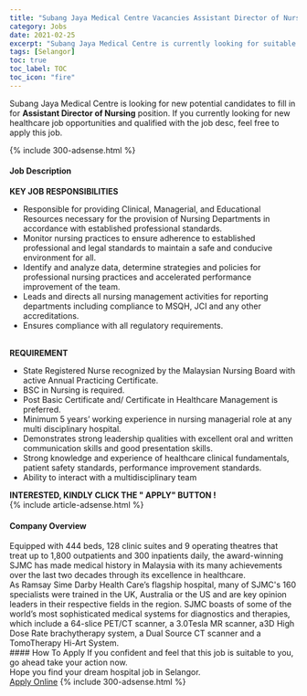 ```yaml
---
title: "Subang Jaya Medical Centre Vacancies Assistant Director of Nursing" 
category: Jobs 
date: 2021-02-25 
excerpt: "Subang Jaya Medical Centre is currently looking for suitable person to fill in the Assistant Director of Nursing which positioned at Selangor" 
tags: [Selangor] 
toc: true 
toc_label: TOC 
toc_icon: "fire" 
--- 
```


<p>Subang Jaya Medical Centre is looking for new potential candidates to fill in for <b>Assistant Director of Nursing</b> position. If you currently looking for new healthcare job opportunities and qualified with the job desc, feel free to apply this job.
</p>{% include 300-adsense.html %} 
<div><div><h4>Job Description</h4></div><div><div><span><div><div><strong>KEY JOB RESPONSIBILITIES</strong></div><ul><li>Responsible for providing Clinical, Managerial, and Educational Resources necessary for the provision of Nursing Departments in accordance with established professional standards.</li><li>Monitor nursing practices to ensure adherence to established professional and legal standards to maintain a safe and conducive environment for all.</li><li>Identify and analyze data, determine strategies and policies for professional nursing practices and accelerated performance improvement of the team.</li><li>Leads and directs all nursing management activities for reporting departments including compliance to MSQH, JCI and any other accreditations.</li><li>Ensures compliance with all regulatory requirements.</li></ul><div><br><strong>REQUIREMENT</strong></div><ul><li>State Registered Nurse recognized by the Malaysian Nursing Board with active Annual Practicing Certificate.</li><li>BSC in Nursing is required.</li><li>Post Basic Certificate and/ Certificate in Healthcare Management is preferred.</li><li>Minimum 5 years&#8217; working experience in nursing managerial role at any multi disciplinary hospital.</li><li>Demonstrates strong leadership qualities with excellent oral and written communication skills and good presentation skills.</li><li>Strong knowledge and experience of healthcare clinical fundamentals, patient safety standards, performance improvement standards.</li><li>Ability to interact with a multidisciplinary team</li></ul><div><strong>INTERESTED, KINDLY CLICK THE " APPLY" BUTTON !</strong></div></div></span></div></div></div> 
{% include article-adsense.html %} 
<div><div><h4>Company Overview</h4></div><div><div><span><div><div>
	Equipped with 444 beds, 128 clinic suites and 9 operating theatres that treat up to 1,800 outpatients and 300 inpatients daily, the award-winning SJMC has made medical history in Malaysia with its many achievements over the last two decades through its excellence in healthcare.</div>
<div>
	As Ramsay Sime Darby Health Care&#8217;s flagship hospital, many of SJMC's 160 specialists were trained in the UK, Australia or the US and are key opinion leaders in their respective fields in the region. SJMC boasts of some of the world&#8217;s most sophisticated medical systems for diagnostics and therapies, which include a 64-slice PET/CT scanner, a 3.0Tesla MR scanner, a3D High Dose Rate brachytherapy system, a Dual Source CT scanner and a TomoTherapy Hi-Art System.</div></div></span></div></div></div> 
#### How To Apply 
If you confident and feel that this job is suitable to you, go ahead take your action now. <br/> 
Hope you find your dream hospital job in Selangor. <br/> 
<a href="https://www.jobstreet.com.my/en/job/assistant-director-of-nursing-4491588?jobId=jobstreet-my-job-4491588" class="btn btn--warning" target="_blank" rel="nofollow noopenner">Apply Online</a> 
{% include 300-adsense.html %} 